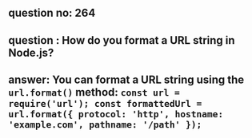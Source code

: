 
      
## question no: 264

## question : How do you format a URL string in Node.js?

## answer: You can format a URL string using the `url.format()` method: `const url = require('url'); const formattedUrl = url.format({ protocol: 'http', hostname: 'example.com', pathname: '/path' });`
      